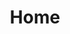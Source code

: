 ---
title: Home
slug: home
pageSettings:
  language: pt-BR
  link_pt_br: /home
  link_en: /home-en
  link_es: /home-es
  direction: left
  seoTitle: ''
  seoDescription: ''
  animations: enable_all
pageTheme:
  primaryColor: '#000009'
  secondaryColor: '#ffffffff'
  highlightColor: '#313232ff'
  auxiliaryColor: '#0f7c77ff'
  displayFont: ''
  textFont: ''
  spacingPatterns:
    - name: Teste
      mobile: '10'
      tablet: '11'
      desktop: '12'
mapbox:
  columnAlign: left
  floatingText: false
  style: mapbox://styles/comborari/ckr4wi3k80fpl17qo34th6kk2
  center:
    lng: -54.875
    lat: -2.53
  zoom: 1.1
  bearing: 0
  pitch: 0
  layers: []
  token: pk.eyJ1IjoiY29tYm9yYXJpIiwiYSI6ImNrcjR3OWczMjBhaWEyeHIyaWhwMnUzNHcifQ.Yv7o7kj1ImyC9Rn-egF0TQ
  views:
    - id: view_0
      center:
        lng: -58.911
        lat: -6.315
      duration: 4500
      zoom: 4
      bearing: 0
      pitch: 0
      mobile:
        zoom: 3.5
      captions:
        title: false
        notes: false
        items:
          - icon: circle
            colorIcon: '#d37c17ff'
            typeIcon: outlined
            iconFill: true
            text: archaeologic sites
      layers:
        - amazonialegal
  mapView: ''
components:
  - type: Group
    shortTitle: group_1
    longTitle: group_1
    description: ''
    showInMenu: false
    animations: true
    id: group_1
    layout: default
    txtColor: Secondary
    customTxtColor: ''
    bgColor: Custom
    customBgColor: '#4d4d58a1'
    backgroundMedia:
      - type: backgroundImage
        imgSrc: /uploads/expulsion-san-marcos.jpg
    overlay: ''
    components:
      - type: ColumnSticky
        hasDropCap: false
        txtColor: ''
        bgColor: ''
        paddingTop: true
        paddingBottom: true
        layout: title-bottom
        title: EM CONSTRUÇÃO
        components:
          - type: Text
            hasDropCap: false
            content: |-
                #### Documental.xyz é uma plataforma digital de código aberto, voltada à construção de narrativas visuais e georreferenciadas.
                
                Seu objetivo é apoiar investigações baseadas em dados sobre violações de direitos humanos, territoriais e ambientais, causadas pelo Estado e por corporações, para fins de advocacia e reparação histórica.
            txtColor: ''
            bgColor: ''
            customBgColor: ''
            customTxtColor: ''
        body: ''
        customBgColor: ''
        customTxtColor: ''
  - type: Group
    shortTitle: group_2
    longTitle: ''
    description: ''
    showInMenu: false
    animations: true
    id: group_2
    layout: default
    txtColor: Primary
    customTxtColor: ''
    bgColor: Secondary
    customBgColor: ''
    overlay: ''
    components:
      - type: Columns
        paddingTop: false
        paddingBottom: false
        invertOnMobile: false
        columnsAlign: 66-33
        column1:
          components:
            - type: Text
              hasDropCap: false
              content: |-
                Combinando o potencial das mídias digitais - código, imagem e mapeamento -, a plataforma oferece ferramentas gratuitas para transformar conjuntos de dados complexos em "geo-histórias" visuais, tornando visíveis violações e repetições de padrões de violência, permitindo que organizações, ONGs, jornalistas e produtores de mídia documentem realidades locais para audiências globais de forma socialmente significativa e visualmente envolvente, ampliando o alcance de comunicação, engajamento público e advocacia institucional. 

                Em um contexto de crescente proliferação midiática e novas tecnologias de produção e disseminação de fake news, a visibilização espacial da violência e a composição de fragmentos de informações em um conjunto verificado e referenciado de dados se torna cada vez mais importante para a compreensão de sua dimensão e consequências. Neste sentido, a plataforma Documental busca contribuir para a construção de uma capacidade civil de investigação, de resposta e de defesa de casos de violações de direitos, com o objetivo de promover o concernimento e o debate públicos sobre justiça social e ambiental.
              txtColor: ''
              bgColor: ''
              customBgColor: ''
              customTxtColor: ''
        column2:
          components:
            - type: Spacer
              desktop: 0px
    backgroundImage: ''
  - type: Group
    shortTitle: group_3
    longTitle: ''
    description: ''
    showInMenu: false
    animations: true
    id: group_3
    layout: default
    txtColor: Secondary
    customTxtColor: ''
    bgColor: Highlight
    customBgColor: ''
    overlay: ''
    components:
      - type: Columns
        paddingTop: false
        paddingBottom: false
        invertOnMobile: false
        columnsAlign: 33-66
        column1:
          components:
            - type: Text
              hasDropCap: false
              content: |-
                ### COMO FUNCIONA A DOCUMENTAL?
              txtColor: ''
              bgColor: ''
              customBgColor: ''
              customTxtColor: ''
        column2:
          components:
            - type: Timeline
              txtColor: ''
              bgColor: ''
              components:
                - type: TimelineBullet
                  text: ''
                  content: 'Utilizando-se de ferramentas para visualização e geoespacialização de dados, Documental.xyz possibilita a combinação de conjuntos complexos de informação - texto, fotografias, vídeos, dados, imagens de satélite e mapas - em narrativas contextualizadas geograficamente.'
                - type: Spacer
                  desktop: 100px
                  tablet: 100px
                  mobile: 100px
                - type: TimelineBullet
                  text: ''
                  content: 'Através de uma interface intuitiva, automatizada e de fácil manipulação, a plataforma funciona como um "Content Management System" (CMS), ou Sistema de Gerenciamneto de Conteúdo - um software que permite criar, editar, organizar e publicar conjunto de dados, sem a necessidade de conhecimentos avançados em programação.'
                - type: Spacer
                  desktop: 100px
                  tablet: 100px
                  mobile: 100px
                - type: TimelineBullet
                  text: ''
                  content: 'Documental possui uma estrutura pré-formada e customizável, através da qual o usuário pode gerar conteúdo multimídia e geolocalizado de maneira similar à produção de um blog, oferecendo um recurso simples, porém sofisticado, para a criação e publicação de narrativas em projetos jornalísticos e investigativos.'
  - type: Group
    shortTitle: group_4
    longTitle: ''
    description: ''
    showInMenu: false
    animations: true
    id: group_4
    layout: default
    txtColor: Primary
    customTxtColor: ''
    bgColor: Secondary
    customBgColor: ''
    overlay: ''
    components:
      - type: Columns
        paddingTop: false
        paddingBottom: false
        invertOnMobile: false
        columnsAlign: 33-66
        column1:
          components:
            - type: Text
              hasDropCap: false
              content: |-
                ### ALGUMAS INVESTIGAÇÕES PUBLICADAS NA PLATAFORMA
              txtColor: ''
              bgColor: ''
              customBgColor: ''
              customTxtColor: ''
        column2:
          components:
            - type: Spacer
              desktop: 100px
              tablet: 100px
              mobile: 100px
  - type: Group
    shortTitle: group_5
    longTitle: ''
    description: ''
    showInMenu: false
    animations: true
    id: group_5
    layout: default
    txtColor: Primary
    customTxtColor: ''
    bgColor: Secondary
    customBgColor: ''
    overlay: dark
    components:
        - type: CardsCall
          cardsCallArr:
            - link:
                url: 'https://v1.documental.xyz/pt/alter-ameacada'
                target: ''
                customTarget: ''
              img:
                src: /uploads/vende-se-03.jpeg
                alt: Image
              title: Alter do Chão 
              text: 'O projeto Alter do Chão Ameaçada, produzido pela Frente de Comunicação Indígena Borari e publicado na plataforma Documental com mentoria de Adriano Belisário (MediaLab/UFRJ), investiga a ameaça ao povo indígena Borari, em Santarém, no Pará, devido à especulação imobiliária e ocupação desordenada da região. Através da análise de mapas e imagens de satélite, a pesquisa mapeou o território Borari e seus sítios arqueológicos, assim como os danos ambientais causados aos igarapés e nascentes, como forma de visualizar a extensão das violações causadas e pleitear pela demarcação da Terra Indígena.'
            - link:
                url: 'https://documental.xyz/territorios-de-excecao/'
                target: ''
                customTarget: ''
              img:
                src: /uploads/territorios-de-excecao.jpg
                alt: Image2
              title: Territórios de Exceção
              text: 'Uma parceria entre a agência autônoma e o MediaLab (UFRJ), o caso Territórios da Exceção investigou o uso de helicópteros como plataforma de disparos da polícia militar nas favelas do Rio de Janeiro para compreender a dinâmica e os impactos deste tipo de operação sobre os direitos fundamentais das populações e comunidades atingidas. Utilizando ciência de visualização de dados, dados governamentais e de mídias sociais, investigações de campo e técnicas de arquitetura forense, a pesquisa apresenta as evidências por meio de vídeos, animações, imagens em 3D e informações georreferenciadas, oferecendo uma experiência imersiva dentro dos mapas e localidades.'
        - type: CardsCall
          cardsCallArr:
            - link:
                url: 'https://documental.xyz/expulsions/'
                target: ''
                customTarget: ''
              img:
                src: /uploads/expulsion-san-marcos.jpg
                alt: Image2
              title: Expulsões
              text: 'O caso Expulsões, realizado através da parceria entre a agência autônoma e o Forensic Architecture, investiga violações de direitos humanos e ambientais decorrentes da implantação de um megaprojeto de mineração na região da Cordilheira de Cóndor, na Amazônia Equatoriana. Através da análise de imagens de satélite e de testemunhos das vítimas, com o apoio de atores locais, a investigação mapeou processos de despossessão de comunidades e povos indígenas, desmatamento e destruição de sítios arqueológicos, demonstrando as dinâmicas espaciais de uma ação coordenada de violações sistemáticas.'
            - link:
                url: 'https://documental.xyz/nhanderekoa/'
                target: ''
                customTarget: ''
              img:
                src: /uploads/imagem_16_ocupacao_antena.jpg
                alt: Image2
              title: Nhanderekoa
              text: 'O projeto Arquiteturas da Reparação: São Paulo Terra Indígena foi desenvolvido no âmbito das instituições agência autônoma, Chão Coletivo e Plataforma Práticas Espaciais / Escola da Cidade, com apoio do CAU/SP. Ele apresenta uma cartografia da Terra Indígena Guarani do Jaraguá, em São Paulo, no momento de sua demarcação física entre julho e setembro de 2025. Esse território preserva um dos últimos fragmentos de Mata Atlântica na cidade, e carrega enorme importância ambiental, climática e espiritual para os povos Guarani, que habitam a região desde tempos imemoriais. Nhanderekoa – “onde nossa cultura vive”, nome dado ao conjunto de cartografias e análises mostradas aqui, combina análise de dados geoespaciais, cartografia participativa, entrevistas e arquivos históricos para traçar um panorama das práticas de defesa, cuidado e reparação das florestas do Jaraguá, ao mesmo tempo em que identifica ameaças atuais ao território. Nhanderekoa expressa o entendimento Guarani de que a floresta – com seus animais, plantas e espíritos – é parte inseparável do modo de vida, constituindo uma extensão de moradia compartilhada entre seres humanos e não humanos.'
        - type: Spacer
          desktop: 150px
          tablet: 150px
          mobile: 150px
  - type: Group
    shortTitle: group_6
    longTitle: ''
    description: ''
    showInMenu: false
    animations: true
    id: group_6
    layout: default
    txtColor: Secondary
    customTxtColor: ''
    bgColor: Highlight
    customBgColor: ''
    overlay: dark
    components:
        - type: Columns
          paddingTop: false
          paddingBottom: false
          invertOnMobile: false
          columnsAlign: 66-33
          column1:
            components:
              - type: Text
                hasDropCap: false
                content: |-
                  **Documental.xyz** foi originalmente desenvolvida em 2019 pela agência **Autônoma** e pelo **MediaLab UFRJ**, em colaboração com a **Rede LAVITS**.
                txtColor: ''
                bgColor: ''
                customBgColor: ''
                customTxtColor: ''
              - type: LogosGroup
                logos:
                  - image: /uploads/logo_autonoma_advocacia_WHITE.png
                    link:
                      url: https://www.advocacia.autonoma.xyz/
                      target: _blank
                      customTarget: ''
                      title: ''
          column2:
            components:
              - type: Text
                hasDropCap: false
                content: |-
                  ###### **CRÉDITOS**

                  Coordenação: **Paulo Tavares e Fernanda Bruno**

                  Design e front end: **atonal.studio**

                  Back end e documentação: **Thiago Paixão**
---